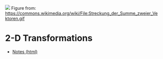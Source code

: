 
![](https://upload.wikimedia.org/wikipedia/commons/2/25/Streckung_der_Summe_zweier_Vektoren.gif)
Figure from: https://commons.wikimedia.org/wiki/File:Streckung_der_Summe_zweier_Vektoren.gif

# 2-D Transformations

- [Notes (html)](http://htmlpreview.github.io/?https://github.com/eraldoribeiro/2d_transformations/blob/main/html/2dtransformations.html)


